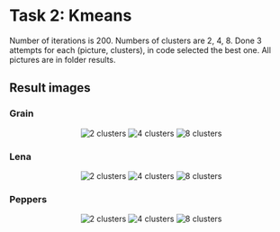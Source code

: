 # Task 2: Kmeans 

Number of iterations is 200.
Numbers of clusters are 2, 4, 8.
Done 3 attempts for each (picture, clusters), in code selected the best one.
All pictures are in folder results.


## Result images

### Grain
<p align="center">
	<img src="https://github.com/IvanTyulyandin/stohasticHomeTask/blob/master/kmeans/results/grain_2_clusters.jpg" alt = "2 clusters">
	<img src="https://github.com/IvanTyulyandin/stohasticHomeTask/blob/master/kmeans/results/grain_4_clusters.jpg" alt = "4 clusters">
	<img src="https://github.com/IvanTyulyandin/stohasticHomeTask/blob/master/kmeans/results/grain_8_clusters.jpg" alt = "8 clusters">
</p>

### Lena
<p align="center">
	<img src="https://github.com/IvanTyulyandin/stohasticHomeTask/blob/master/kmeans/results/lena_2_clusters.jpg" alt = "2 clusters">
	<img src="https://github.com/IvanTyulyandin/stohasticHomeTask/blob/master/kmeans/results/lena_4_clusters.jpg" alt = "4 clusters">
	<img src="https://github.com/IvanTyulyandin/stohasticHomeTask/blob/master/kmeans/results/lena_8_clusters.jpg" alt = "8 clusters">
</p>

### Peppers
<p align="center">
	<img src="https://github.com/IvanTyulyandin/stohasticHomeTask/blob/master/kmeans/results/peppers_2_clusters.jpg" alt = "2 clusters">
	<img src="https://github.com/IvanTyulyandin/stohasticHomeTask/blob/master/kmeans/results/peppers_4_clusters.jpg" alt = "4 clusters">
	<img src="https://github.com/IvanTyulyandin/stohasticHomeTask/blob/master/kmeans/results/peppers_8_clusters.jpg" alt = "8 clusters">
</p>

